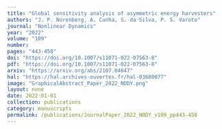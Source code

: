 ```yaml
---
title: "Global sensitivity analysis of asymmetric energy harvesters"
authors: "J. P. Norenberg, A. Cunha, S. da Silva, P. S. Varoto"
journal: "Nonlinear Dynamics"
year: "2022"
volume: "109"
number: 
pages: "443-458"
doi: "https://doi.org/10.1007/s11071-022-07563-8"
pdf: "https://doi.org/10.1007/s11071-022-07563-8"
arxiv: "https://arxiv.org/abs/2107.04647"
hal: "https://hal.archives-ouvertes.fr/hal-03680077"
image: "GraphicalAbstract_Paper_2022_NODY.png"
layout: none
date: 2022-01-01
collection: publications
category: manuscripts
permalink: /publications/JournalPaper_2022_NODY_v109_pp443-458
---
```

